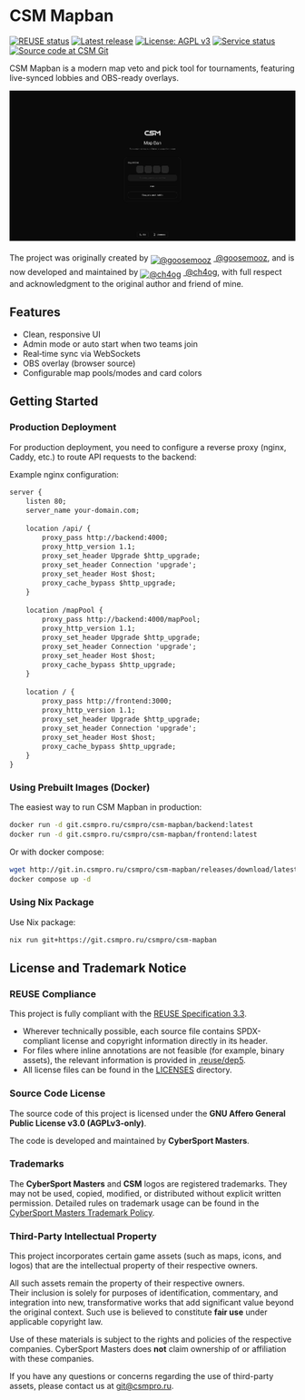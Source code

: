 <!-- SPDX-FileCopyrightText: 2025 CyberSport Masters <git@csmpro.ru> -->
<!-- SPDX-License-Identifier: CC-BY-SA-4.0 -->

# CSM Mapban

[![REUSE status](https://api.reuse.software/badge/git.in.csmpro.ru/csmpro/csm-mapban)](https://api.reuse.software/info/git.in.csmpro.ru/csmpro/csm-mapban)
[![Latest release](https://git.in.csmpro.ru/csmpro/csm-mapban/badges/release.svg)](https://git.in.csmpro.ru/csmpro/csm-mapban/releases/latest)
[![License: AGPL v3](https://img.shields.io/badge/license-AGPL%20v3-blue?logo=open-source-initiative&logoColor=white)](./LICENSE)
[![Service status](https://img.shields.io/website?url=https%3A%2F%2Fmapban.csmpro.ru&label=service&up_message=online&down_message=down&up_color=brightgreen&down_color=red&logo=rocket&logoColor=white)](https://mapban.csmpro.ru/)
[![Source code at CSM Git](https://img.shields.io/badge/source-CSM%20Git-24292e?logo=forgejo&logoColor=white)](https://git.in.csmpro.ru/csmpro/csm-mapban)

CSM Mapban is a modern map veto and pick tool for tournaments, featuring
live-synced lobbies and OBS-ready overlays.

![CSM Mapban screenshot](assets/screenshot.png)

<p>
  The project was originally created by
  <a href="https://github.com/goosemooz" style="display:inline-block; margin-top:4px;">
    <img src="https://github.com/goosemooz.png" width="16" height="16" alt="@goosemooz" style="vertical-align:sub; margin-right:4px;">
    @goosemooz
  </a>,
  and is now developed and maintained by
  <a href="https://github.com/ch4og" style="display:inline-block; margin-top:4px;">
    <img src="https://github.com/ch4og.png" width="16" height="16" alt="@ch4og" style="vertical-align:sub; margin-right:4px;">
    @ch4og
  </a>,
  with full respect and acknowledgment to the original author and friend of mine.
</p>

## Features

- Clean, responsive UI
- Admin mode or auto start when two teams join
- Real‑time sync via WebSockets
- OBS overlay (browser source)
- Configurable map pools/modes and card colors

## Getting Started

### Production Deployment

For production deployment, you need to configure a reverse proxy (nginx, Caddy,
etc.) to route API requests to the backend:

Example nginx configuration:

```nginx
server {
    listen 80;
    server_name your-domain.com;
    
    location /api/ {
        proxy_pass http://backend:4000;
        proxy_http_version 1.1;
        proxy_set_header Upgrade $http_upgrade;
        proxy_set_header Connection 'upgrade';
        proxy_set_header Host $host;
        proxy_cache_bypass $http_upgrade;
    }
    
    location /mapPool {
        proxy_pass http://backend:4000/mapPool;
        proxy_http_version 1.1;
        proxy_set_header Upgrade $http_upgrade;
        proxy_set_header Connection 'upgrade';
        proxy_set_header Host $host;
        proxy_cache_bypass $http_upgrade;
    }

    location / {
        proxy_pass http://frontend:3000;
        proxy_http_version 1.1;
        proxy_set_header Upgrade $http_upgrade;
        proxy_set_header Connection 'upgrade';
        proxy_set_header Host $host;
        proxy_cache_bypass $http_upgrade;
    }
}
```

### Using Prebuilt Images (Docker)

The easiest way to run CSM Mapban in production:

```bash
docker run -d git.csmpro.ru/csmpro/csm-mapban/backend:latest
docker run -d git.csmpro.ru/csmpro/csm-mapban/frontend:latest
```

Or with docker compose:

```bash
wget http://git.in.csmpro.ru/csmpro/csm-mapban/releases/download/latest/docker-compose.yml
docker compose up -d
```

### Using Nix Package

Use Nix package:

```bash
nix run git+https://git.csmpro.ru/csmpro/csm-mapban
```

## License and Trademark Notice

### REUSE Compliance

This project is fully compliant with the
[REUSE Specification 3.3](https://reuse.software/spec-3.3/).

- Wherever technically possible, each source file contains SPDX-compliant
  license and copyright information directly in its header.
- For files where inline annotations are not feasible (for example, binary
  assets), the relevant information is provided in [.reuse/dep5](./.reuse/dep5).
- All license files can be found in the [LICENSES](./LICENSES) directory.

### Source Code License

The source code of this project is licensed under the **GNU Affero General
Public License v3.0 (AGPLv3-only)**.

The code is developed and maintained by **CyberSport Masters**.

### Trademarks

The **CyberSport Masters** and **CSM** logos are registered trademarks. They may
not be used, copied, modified, or distributed without explicit written
permission. Detailed rules on trademark usage can be found in the
[CyberSport Masters Trademark Policy](./LICENSES/LicenseRef-CyberSportMasters.txt).

### Third-Party Intellectual Property

This project incorporates certain game assets (such as maps, icons, and logos)
that are the intellectual property of their respective owners.

All such assets remain the property of their respective owners.\
Their inclusion is solely for purposes of identification, commentary, and
integration into new, transformative works that add significant value beyond the
original context. Such use is believed to constitute **fair use** under
applicable copyright law.

Use of these materials is subject to the rights and policies of the respective
companies. CyberSport Masters does **not** claim ownership of or affiliation
with these companies.

If you have any questions or concerns regarding the use of third-party assets,
please contact us at [git@csmpro.ru](mailto:git@csmpro.ru).
